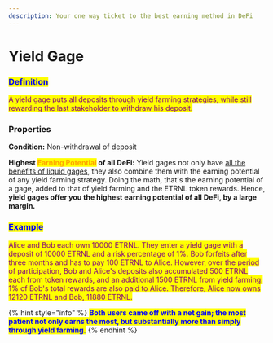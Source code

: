 ```yaml
---
description: Your one way ticket to the best earning method in DeFi
---
```


# Yield Gage

### <mark style="color:blue;">Definition</mark>

<mark style="color:purple;">A yield gage puts all deposits through yield farming strategies, while still rewarding the last stakeholder to withdraw his deposit.</mark>

### Properties

**Condition:** Non-withdrawal of deposit

**Highest **<mark style="color:orange;">**Earning Potential**</mark>** of all DeFi:** Yield gages not only have [all the benefits of liquid gages](liquid-gage.md#properties), they also combine them with the earning potential of any yield farming strategy. Doing the math, that's the earning potential of a gage, added to that of yield farming and the ETRNL token rewards. Hence, **yield gages offer you the highest earning potential of all DeFi, by a large margin.**

### <mark style="color:blue;">**Example**</mark>

<mark style="color:purple;">Alice and Bob each own 10000 ETRNL. They enter a yield gage with a deposit of 10000 ETRNL and a risk percentage of 1%. Bob forfeits after three months and has to pay 100 ETRNL to Alice. However, over the period of participation, Bob and Alice's deposits also accumulated 500 ETRNL each from token rewards, and an additional 1500 ETRNL from yield farming. 1% of Bob's total rewards are also paid to Alice. Therefore, Alice now owns 12120 ETRNL and Bob, 11880 ETRNL.</mark>

{% hint style="info" %}
<mark style="color:blue;">**Both users came off with a net gain; the most patient not only earns the most, but substantially more than simply through yield farming.**</mark>
{% endhint %}
